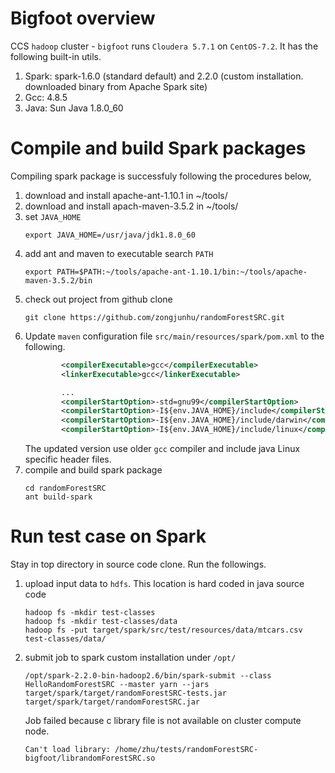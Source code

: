 # Bigfoot overview

CCS `hadoop` cluster - `bigfoot` runs `Cloudera 5.7.1` on `CentOS-7.2`. It has the following built-in utils.

1. Spark: spark-1.6.0 (standard default) and 2.2.0 (custom installation. downloaded binary from Apache Spark site)
2. Gcc: 4.8.5
3. Java: Sun Java 1.8.0_60

# Compile and build Spark packages

Compiling spark package is successfuly following the procedures below,

1. download and install apache-ant-1.10.1 in ~/tools/
2. download and install apach-maven-3.5.2 in ~/tools/
3. set `JAVA_HOME`
    ```
    export JAVA_HOME=/usr/java/jdk1.8.0_60
    ```
4. add ant and maven to executable search `PATH`
    ```
    export PATH=$PATH:~/tools/apache-ant-1.10.1/bin:~/tools/apache-maven-3.5.2/bin
    ```
5. check out project from github clone
    ```
    git clone https://github.com/zongjunhu/randomForestSRC.git
    ```
6. Update `maven` configuration file `src/main/resources/spark/pom.xml` to the following.    
    ```xml
            <compilerExecutable>gcc</compilerExecutable>
            <linkerExecutable>gcc</linkerExecutable>

            ...
            <compilerStartOption>-std=gnu99</compilerStartOption>
            <compilerStartOption>-I${env.JAVA_HOME}/include</compilerStartOption>
            <compilerStartOption>-I${env.JAVA_HOME}/include/darwin</compilerStartOption>
            <compilerStartOption>-I${env.JAVA_HOME}/include/linux</compilerStartOption>
    ``` 
    The updated version use older `gcc` compiler and include java Linux specific header files.
7. compile and build spark package
    ```
    cd randomForestSRC
    ant build-spark
    ```
# Run test case on Spark

Stay in top directory in source code clone. Run the followings.

1. upload input data to `hdfs`. This location is hard coded in java source code
    ```
    hadoop fs -mkdir test-classes
    hadoop fs -mkdir test-classes/data
    hadoop fs -put target/spark/src/test/resources/data/mtcars.csv test-classes/data/
    ```
2. submit job to spark custom installation under `/opt/`
    ```
    /opt/spark-2.2.0-bin-hadoop2.6/bin/spark-submit --class HelloRandomForestSRC --master yarn --jars target/spark/target/randomForestSRC-tests.jar target/spark/target/randomForestSRC.jar
    ```
    Job failed because c library file is not available on cluster compute node.
    ```
    Can't load library: /home/zhu/tests/randomForestSRC-bigfoot/librandomForestSRC.so
    ```
